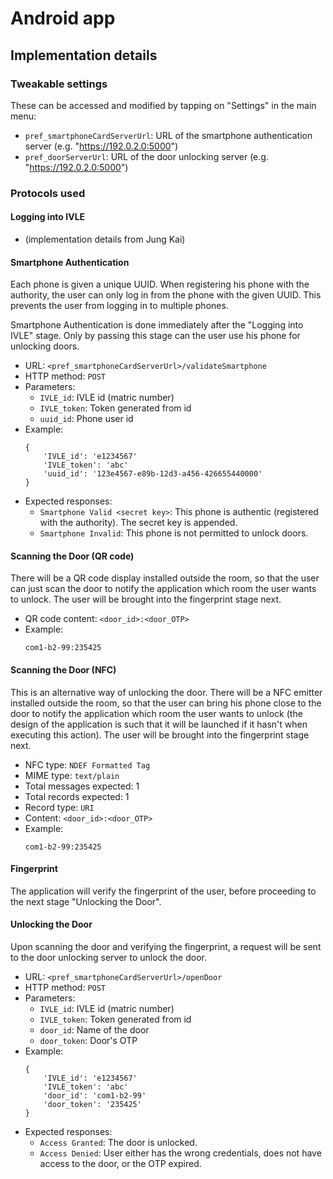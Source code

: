 # Android app

## Implementation details

### Tweakable settings
These can be accessed and modified by tapping on "Settings" in the main menu:

* `pref_smartphoneCardServerUrl`: URL of the smartphone authentication server (e.g. "https://192.0.2.0:5000")
* `pref_doorServerUrl`: URL of the door unlocking server (e.g. "https://192.0.2.0:5000")

### Protocols used

#### Logging into IVLE

* (implementation details from Jung Kai)

#### Smartphone Authentication

Each phone is given a unique UUID. When registering his phone with the authority, the user can only log in from the phone with the given UUID. This prevents the user from logging in to multiple phones.

Smartphone Authentication is done immediately after the "Logging into IVLE" stage. Only by passing this stage can the user use his phone for unlocking doors.

* URL: `<pref_smartphoneCardServerUrl>/validateSmartphone`
* HTTP method: `POST`
* Parameters:
    * `IVLE_id`: IVLE id (matric number)
    * `IVLE_token`: Token generated from id
    * `uuid_id`: Phone user id
* Example:
    ```
    {
        'IVLE_id': 'e1234567'
        'IVLE_token': 'abc'
        'uuid_id': '123e4567-e89b-12d3-a456-426655440000'
    }
    ```
* Expected responses:
    * `Smartphone Valid <secret key>`: This phone is authentic (registered with the authority). The secret key is appended.
    * `Smartphone Invalid`: This phone is not permitted to unlock doors.

#### Scanning the Door (QR code)

There will be a QR code display installed outside the room, so that the user can just scan the door to notify the application which room the user wants to unlock. The user will be brought into the fingerprint stage next.

* QR code content: `<door_id>:<door_OTP>`
* Example:
    ```
    com1-b2-99:235425
    ```

#### Scanning the Door (NFC)

This is an alternative way of unlocking the door. There will be a NFC emitter installed outside the room, so that the user can bring his phone close to the door to notify the application which room the user wants to unlock (the design of the application is such that it will be launched if it hasn't when executing this action). The user will be brought into the fingerprint stage next.

* NFC type: `NDEF Formatted Tag`
* MIME type: `text/plain`
* Total messages expected: 1
* Total records expected: 1
* Record type: `URI`
* Content: `<door_id>:<door_OTP>`
* Example:
    ```
    com1-b2-99:235425
    ```

#### Fingerprint

The application will verify the fingerprint of the user, before proceeding to the next stage "Unlocking the Door".

#### Unlocking the Door

Upon scanning the door and verifying the fingerprint, a request will be sent to the door unlocking server to unlock the door.

* URL: `<pref_smartphoneCardServerUrl>/openDoor`
* HTTP method: `POST`
* Parameters:
    * `IVLE_id`: IVLE id (matric number)
    * `IVLE_token`: Token generated from id
    * `door_id`: Name of the door
    * `door_token`: Door's OTP
* Example:
    ```
    {
        'IVLE_id': 'e1234567'
        'IVLE_token': 'abc'
        'door_id': 'com1-b2-99'
        'door_token': '235425'
    }
    ```
* Expected responses:
    * `Access Granted`: The door is unlocked.
    * `Access Denied`: User either has the wrong credentials, does not have access to the door, or the OTP expired.
